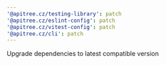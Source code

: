 ```yaml
---
'@apitree.cz/testing-library': patch
'@apitree.cz/eslint-config': patch
'@apitree.cz/vitest-config': patch
'@apitree.cz/cli': patch
---
```


Upgrade dependencies to latest compatible version
